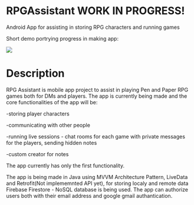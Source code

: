 # RPGAssistant WORK IN PROGRESS!

Android App for assisting in storing RPG characters and running games

Short demo portrying progress in making app:

![](https://cdn.fbsbx.com/v/t59.2708-21/101497655_708309263354873_6901600454229098496_n.gif?_nc_cat=101&_nc_sid=041f46&_nc_ohc=ch2oPyjq8_oAX_4NlKJ&_nc_ht=cdn.fbsbx.com&oh=d2ec1be8d1cb9300a7719f1429463af6&oe=5ED353C8)

# Description

RPG Assistant is mobile app project to assist in playing Pen and Paper RPG games both for DMs and players.
The app is currently being made and the core functionalities of the app will be:

-storing player characters

-communicating with other people

-running live sessions - chat rooms for each game with private messages for the players, sending hidden notes

-custom creator for notes

The app currently has only the first functionality.

The app is being made in Java using MVVM Architecture Pattern, LiveData and Retrofit(Not implememnted API yet), for storing localy and remote data Firebase Firestore - NoSQL database is being used.
The app can authorize users both with their email address and google gmail authantication.
